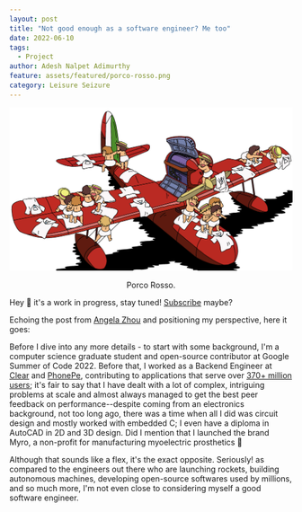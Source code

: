 ```yaml
---
layout: post
title: "Not good enough as a software engineer? Me too"
date: 2022-06-10
tags:
  - Project
author: Adesh Nalpet Adimurthy
feature: assets/featured/porco-rosso.png
category: Leisure Seizure
---
```


<img class="center-image" src="./assets/featured/porco-rosso.png" /> 
<p style="text-align: center;">Porco Rosso. </p>

Hey 👋 it's a work in progress, stay tuned! [Subscribe](https://pyblog.medium.com/subscribe) maybe?

Echoing the post from [Angela Zhou](https://www.angelazhou.info/post/not-good-enough-as-a-software-engineer-me-too) and positioning my perspective, here it goes:

Before I dive into any more details - to start with some background, I'm a computer science graduate student and open-source contributor at Google Summer of Code 2022. Before that, I worked as a Backend Engineer at [Clear](https://www.clear.in/) and [PhonePe](https://www.phonepe.com/), contributing to applications that serve over [370+ million users](https://www.phonepe.com/pulse/); it's fair to say that I have dealt with a lot of complex, intriguing problems at scale and almost always managed to get the best peer feedback on performance--despite coming from an electronics background, not too long ago, there was a time when all I did was circuit design and mostly worked with embedded C; I even have a diploma in AutoCAD in 2D and 3D design. Did I mention that I launched the brand Myro, a non-profit for manufacturing myoelectric prosthetics 🦾

Although that sounds like a flex, it's the exact opposite. Seriously! as compared to the engineers out there who are launching rockets, building autonomous machines, developing open-source softwares used by millions, and so much more, I'm not even close to considering myself a good software engineer.

